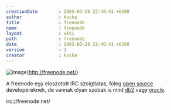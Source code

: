 ```yaml
---
creationDate        : 2005-03-28 22:40:41 +0200 
author              : kocka 
title               : freenode 
name                : freenode 
layout              : wiki 
path                : freenode 
date                : 2005-03-28 22:40:41 +0200 
version             : 1 
creator             : kocka 
---
```

![image](http://freenode.net/logo.jpg)(http://freenode.net/)

A freenode egy eloszotott IRC szolgltatas, foleg [open source](Open%20Source.html) developereknek, de vannak olyan szobak is mint [db2](DB2.html) vagy [oracle](Oracle.html).

irc://freenode.net/
